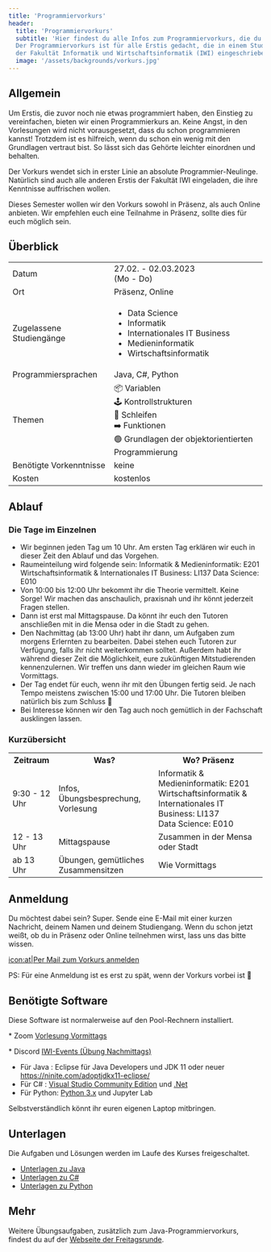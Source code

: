 ```yaml
---
title: 'Programmiervorkurs'
header:
  title: 'Programmiervorkurs'
  subtitle: 'Hier findest du alle Infos zum Programmiervorkurs, die du brauchst.
  Der Programmiervorkurs ist für alle Erstis gedacht, die in einem Studiengang
  der Fakultät Informatik und Wirtschaftsinformatik (IWI) eingeschrieben sind.'
  image: '/assets/backgrounds/vorkurs.jpg'
---
```


## Allgemein

Um Erstis, die zuvor noch nie etwas programmiert haben, den Einstieg zu vereinfachen, bieten wir einen Programmierkurs an. Keine Angst, in den Vorlesungen wird nicht vorausgesetzt, dass du schon programmieren kannst! Trotzdem ist es hilfreich, wenn du schon ein wenig mit den Grundlagen vertraut bist. So lässt sich das Gehörte leichter einordnen und behalten.

Der Vorkurs wendet sich in erster Linie an absolute Programmier-Neulinge. Natürlich sind auch alle anderen Erstis der Fakultät IWI eingeladen, die ihre Kenntnisse auffrischen wollen.

Dieses Semester wollen wir den Vorkurs <span class="vorkurs_praesenz vorkurs_online">sowohl</span>
<span class="vorkurs_praesenz">in Präsenz</span><span class="vorkurs_praesenz vorkurs_online">, als auch </span>
<span class="vorkurs_online">Online</span> anbieten.
<span class="vorkurs_praesenz vorkurs_online">Wir empfehlen euch eine Teilnahme in Präsenz, sollte dies für euch möglich sein.</span>

## Überblick

<div class="table-responsive">
    <table class="table-vertical">
        <tr>
            <td>Datum</td>
            <td>27.02. - 02.03.2023<br />(Mo - Do)</td>
        </tr>
        <tr>
            <td>Ort</td>
            <td><span class="vorkurs_praesenz">Präsenz</span><span class="vorkurs_praesenz vorkurs_online">, </span>
              <span class="vorkurs_online">Online</span></td>
        </tr>
        <tr>
            <td>Zugelassene Studiengänge</td>
            <td>
                <ul>
                    <span class="vorkurs_ws"><li>Data Science</li></span>
                    <li>Informatik</li>
                    <li>Internationales IT Business</li>
                    <li>Medieninformatik</li>
                    <li>Wirtschaftsinformatik</li>
                </ul>
            </td>
        </tr>
        <tr>
            <td>Programmiersprachen</td>
            <td>Java, C#<span class="vorkurs_ws">, Python</span></td>
        </tr>
        <tr>
            <td>Themen</td>
            <td>
                📦 Variablen<br>
                🕹️ Kontrollstrukturen<br>
                🔄 Schleifen<br>
                ➡️ Funktionen<br>
                🟢 Grundlagen der objektorientierten Programmierung
            </td>
        </tr>
        <tr>
            <td>Benötigte Vorkenntnisse</td>
            <td>keine</td>
        </tr>
        <tr>
            <td>Kosten</td>
            <td>kostenlos</td>
        </tr>
    </table>
</div>

## Ablauf

### Die Tage im Einzelnen

- Wir beginnen jeden Tag um 10 Uhr. Am ersten Tag erklären wir euch in dieser Zeit den Ablauf und das Vorgehen.
- Raumeinteilung wird folgende sein:
  Informatik & Medieninformatik: E201
  Wirtschaftsinformatik & Internationales IT Business: LI137
  Data Science: E010
- Von 10:00 bis 12:00 Uhr bekommt ihr die Theorie vermittelt. Keine Sorge!
  Wir machen das anschaulich, praxisnah und ihr könnt jederzeit Fragen stellen.
- Dann ist erst mal Mittagspause. Da könnt ihr euch den Tutoren anschließen mit in die Mensa oder in die Stadt zu gehen.
- Den Nachmittag (ab 13:00 Uhr) habt ihr dann, um Aufgaben zum morgens Erlernten zu bearbeiten.
  Dabei stehen euch Tutoren zur Verfügung, falls ihr nicht weiterkommen solltet.
  Außerdem habt ihr während dieser Zeit die Möglichkeit, eure zukünftigen Mitstudierenden kennenzulernen.
  <span class=“vorkurs_praesenz”>Wir treffen uns dann wieder im gleichen Raum wie Vormittags.</span>
- Der Tag endet für euch, wenn ihr mit den Übungen fertig seid. Je nach Tempo meistens zwischen 15:00 und 17:00 Uhr.
  Die Tutoren bleiben natürlich bis zum Schluss 🙂
- Bei Interesse können wir den Tag auch noch gemütlich <span class=“vorkurs_praesenz”>in der Fachschaft </span>ausklingen lassen.

### Kurzübersicht

<div class=“table-responsive”>
  <table>
    <tr>
      <th>Zeitraum</th>
      <th>Was?</th>
      <th class=“vorkurs_praesenz”>Wo? Präsenz</th>
    </tr>
    <tr>
      <td>9:30 - 12 Uhr</td>
      <td>Infos, Übungsbesprechung, Vorlesung</td>
      <td class=“vorkurs_praesenz”>Informatik & Medieninformatik: E201
      <br> Wirtschaftsinformatik & Internationales IT Business: LI137
      <br> Data Science: E010
      </td>
    </tr>
    <tr>
      <td>12 - 13 Uhr</td>
      <td>Mittagspause</td>
      <td class=“vorkurs_praesenz”>Zusammen in der Mensa oder Stadt</td>
    </tr>
    <tr>
      <td>ab 13 Uhr</td>
      <td>Übungen, gemütliches Zusammensitzen</td>
      <td class=“vorkurs_praesenz”>Wie Vormittags</td>
    </tr>
  </table>
</div>

## Anmeldung

Du möchtest dabei sein? Super. Sende eine E-Mail mit einer kurzen Nachricht, deinem Namen und deinem Studiengang. <span class="vorkurs_praesenz vorkurs_online">Wenn du schon jetzt weißt, ob du in Präsenz oder Online teilnehmen wirst, lass uns das bitte wissen.</span>

[icon:at|Per Mail zum Vorkurs anmelden](/scripts/email.php?address=vorkurs)

PS: Für eine Anmeldung ist es erst zu spät, wenn der Vorkurs vorbei ist 🙂

## Benötigte Software

<span class="vorkurs_präsenz">Diese Software ist normalerweise auf den Pool-Rechnern installiert.</span>

<span class="vorkurs_online">\* Zoom [Vorlesung Vormittags](https://h-ka-de.zoom.us/j/99053467102?pwd=eFhtbXRaOHUwME81SmxPeHZlSnZEUT09)</span>

<span class="vorkurs_online">\* Discord [IWI-Events (Übung Nachmittags)](https://discord.gg/NJKM4yFUmg)</span>

- Für Java : Eclipse für Java Developers und JDK 11 oder neuer <https://ninite.com/adoptjdkx11-eclipse/>
- Für C# : [Visual Studio Community Edition](https://code.visualstudio.com/download)
  und [.Net](https://dotnet.microsoft.com/download)
- Für Python: [Python 3.x](https://www.python.org/downloads/) und Jupyter Lab

Selbstverständlich könnt ihr euren eigenen Laptop mitbringen.

## Unterlagen

<!--
Hier werden die Vorlesungsunterlagen im Verlaufe des Kurses zur Verfügung gestellt.
-->

Die Aufgaben und Lösungen werden im Laufe des Kurses freigeschaltet.

- [Unterlagen zu Java](https://drive.google.com/drive/folders/1XV3ycmwWzWfJ7sd_rUoxxiqdnfsHuw-Z?usp=share_link)
- [Unterlagen zu C#](https://drive.google.com/drive/folders/1KewU0N5TVFZS4zbn-2PG_puC0CYzwXyL?usp=share_link)
- [Unterlagen zu Python](https://drive.google.com/drive/folders/1uHUlEHpMK6NaoPXAEiGeW-B5lznpCJzf?usp=share_link)

## Mehr

Weitere Übungsaufgaben, zusätzlich zum Java-Programmiervorkurs, findest du auf der
[Webseite der Freitagsrunde](https://wiki.freitagsrunde.org/Javakurs/%C3%9Cbungsaufgaben).
